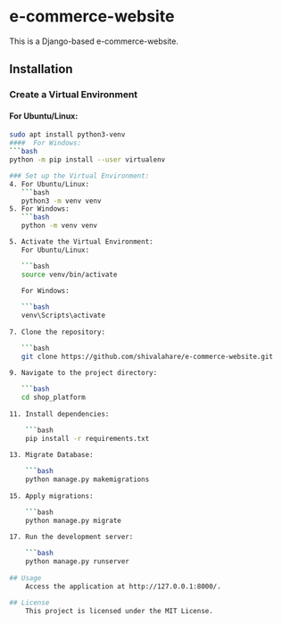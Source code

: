 # e-commerce-website

This is a Django-based e-commerce-website.

## Installation

### Create a Virtual Environment
####  For Ubuntu/Linux:
```bash
sudo apt install python3-venv
####  For Windows:
```bash
python -m pip install --user virtualenv

### Set up the Virtual Environment:
4. For Ubuntu/Linux:
   ```bash
   python3 -m venv venv
5. For Windows:
   ```bash
   python -m venv venv

5. Activate the Virtual Environment:
   For Ubuntu/Linux:

   ```bash
   source venv/bin/activate
   
   For Windows:

   ```bash
   venv\Scripts\activate
   
7. Clone the repository:

   ```bash
   git clone https://github.com/shivalahare/e-commerce-website.git
    
9. Navigate to the project directory:

   ```bash
   cd shop_platform
    
11. Install dependencies:

    ```bash
    pip install -r requirements.txt
    
13. Migrate Database:

    ```bash
    python manage.py makemigrations
    
15. Apply migrations:

    ```bash
    python manage.py migrate
    
17. Run the development server:

    ```bash
    python manage.py runserver
    
## Usage
    Access the application at http://127.0.0.1:8000/.

## License
    This project is licensed under the MIT License.
